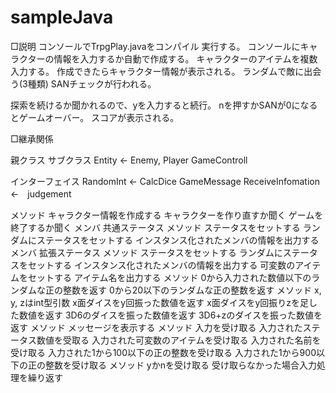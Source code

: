 # sampleJava

□説明
コンソールでTrpgPlay.javaをコンパイル 実行する。
コンソールにキャラクターの情報を入力するか自動で作成する。
キャラクターのアイテムを複数入力する。
作成できたらキャラクター情報が表示される。
ランダムで敵に出会う(3種類)
SANチェックが行われる。

探索を続けるか聞かれるので、yを入力すると続行。
nを押すかSANが0になるとゲームオーバー。
スコアが表示される。

□継承関係

親クラス  サブクラス
Entity ← Enemy, Player
GameControll

インターフェイス
RandomInt ← CalcDice
GameMessage
ReceiveInfomation ←　judgement

<GameControll>
  メソッド 
    キャラクター情報を作成する
    キャラクターを作り直すか聞く
    ゲームを終了するか聞く

<Entity>
  メンバ 
    共通ステータス
  メソッド 
    ステータスをセットする
    ランダムにステータスをセットする
    インスタンス化されたメンバの情報を出力する
<Player>
  メンバ
    拡張ステータス
  メソッド
    ステータスをセットする
    ランダムにステータスをセットする
    インスタンス化されたメンバの情報を出力する
    可変数のアイテムをセットする
    アイテム名を出力する
<Enemy>

<RandomInt>
  メソッド
    0から入力された数値以下のランダムな正の整数を返す
    0から20以下のランダムな正の整数を返す

<CalcDice>
    メソッド x, y, zはint型引数
      x面ダイスをy回振った数値を返す
      x面ダイスをy回振りzを足した数値を返す
      3D6のダイスを振った数値を返す
      3D6+zのダイスを振った数値を返す
<GameMessage>
  メソッド 
    メッセージを表示する

<ReceiveInfomation>
  メソッド
    入力を受け取る
    入力されたステータス数値を受取る
    入力された可変数のアイテムを受け取る
    入力された名前を受け取る
    入力された1から100以下の正の整数を受け取る
    入力された1から900以下の正の整数を受け取る
<judgement>
  メソッド
    yかnを受け取る 受け取らなかった場合入力処理を繰り返す
